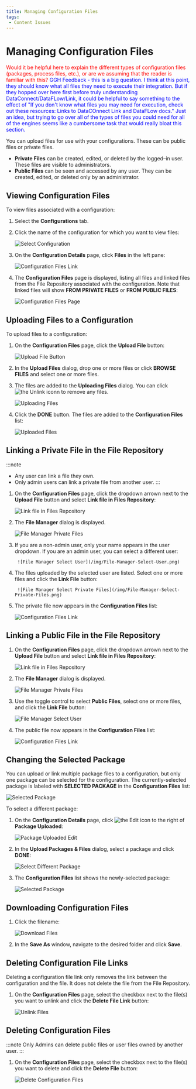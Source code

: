 ```yaml
---
title: Managing Configuration Files
tags:
 - Content Issues
---
```


# Managing Configuration Files

<font color="red">Would it be helpful here to explain the different types of configuration files (packages, process files, etc.), or are we assuming that the reader is familiar with this?</font>
<font color="blue">GGH Feedback - this is a big question.  I think at this point, they should know what all files they need to execute their integration.  But if they hopped over here first before truly understanding DataConnect/DataFLow/Link, it could be helpful to say something to the effect of "If you don't know what files you may need for execution, check out these resources: Links to DataCOnnect Link and DataFLow docs."  Just an idea, but trying to go over all of the types of files you could need for all of the engines seems like a cumbersome task that would really bloat this section.</font>

You can upload files for use with your configurations. These can be public files or private files.

* **Private Files** can be created, edited, or deleted by the logged–in user. These files are visible to administrators.
* **Public Files** can be seen and accessed by any user. They can be created, edited, or deleted only by an administrator.

## Viewing Configuration Files

To view files associated with a configuration:

1. Select the **Configurations** tab.
2. Click the name of the configuration for which you want to view files:

   ![Select Configuration](/img/Configuration-Select2.png)

3. On the **Configuration Details** page, click **Files** in the left pane:
   
   ![Configuration Files Link](/img/Configuration-Files-Link.png)

4. The **Configuration Files** page is displayed, listing all files and linked files from the File Repository associated with the configuration. Note that linked files will show **FROM PRIVATE FILES** or **FROM PUBLIC FILES**:

   ![Configuration Files Page](/img/Configuration-Files-Page-With-Annotations.png)

## Uploading Files to a Configuration

To upload files to a configuration:

1. On the **Configuration Files** page, click the **Upload File** button:
   
   ![Upload File Button](/img/Configuration-Upload-File-Button.png)
2. In the **Upload Files** dialog, drop one or more files or click **BROWSE FILES** and select one or more files.
3. The files are added to the **Uploading Files** dialog. You can click <img src="/img/icons/unlink.png" className="icon" alt="the Unlink iconn"/> to remove any files.

   ![Uploading Files](/img/Uploading-Files-Dialog.png)
4. Click the **DONE** button. The files are added to the **Configuration Files** list:

   ![Uploaded Files](/img/Configuration-Uploaded-Files.png)

## Linking a Private File in the File Repository

:::note
* Any user can link a file they own. 
* Only admin users can link a private file from another user.
:::

1. On the **Configuration Files** page, click the dropdown arrown next to the **Upload File** button and select **Link file in Files Repository**:
   
   ![Link file in Files Repository](/img/Link-File-in-Files-Repository.png)
2. The **File Manager** dialog is displayed.

   ![File Manager Private Files](/img/File-Manager-Private.png)

3. If you are a non-admin user, only your name appears in the user dropdown. If you are an admin user, you can select a different user:
  
        ![File Manager Select User](/img/File-Manager-Select-User.png)
4. The files uploaded by the selected user are listed. Select one or more files and click the **Link File** button:

        ![File Manager Select Private Files](/img/File-Manager-Select-Private-Files.png)
5. The private file now appears in the **Configuration Files** list:

   ![Configuration Files Link](/img/Configuration-Files-Private-File.png)

## Linking a Public File in the File Repository

1. On the **Configuration Files** page, click the dropdown arrown next to the **Upload File** button and select **Link file in Files Repository**:
   
   ![Link file in Files Repository](/img/Link-File-in-Files-Repository.png)
2. The **File Manager** dialog is displayed.

   ![File Manager Private Files](/img/File-Manager-Private.png)
3. Use the toggle control to select  **Public Files**, select one or more files, and click the **Link File** button:

   ![File Manager Select User](/img/File-Manager-Select-Public-File.png)
4. The public file now appears in the **Configuration Files** list:

   ![Configuration Files Link](/img/Configuration-Files-Public-File.png)

## Changing the Selected Package

You can upload or link multiple package files to a configuration, but only one package can be selected for the configuration. The currently-selected package is labeled with **SELECTED PACKAGE** in the **Configuration Files** list:

   ![Selected Package](/img/Selected-Package.png)

To select a different package:

1. On the **Configuration Details** page, click <img src="/img/icons/edit-icon.png" className="icon" alt="the Edit icon"/> to the right of **Package Uploaded**:

   ![Package Uploaded Edit](/img/Package-Uploaded-Edit.png)
2. In the **Upload Packages & Files** dialog, select a package and click **DONE**:

   ![Select Different Package](/img/Selected-Package-Change.png)
3. The **Configuration Files** list shows the newly-selected package:

   ![Selected Package](/img/Selected-Package-Changed.png)

## Downloading Configuration Files

1. Click the filename:

   ![Download Files](/img/Download-File.png)&nbsp;
2. In the **Save As** window, navigate to the desired folder and click **Save**.
 
## Deleting Configuration File Links

Deleting a configuration file link only removes the link between the configuration and the file. It does not delete the file from the File Repository.

1. On the **Configuration Files** page, select the checkbox next to the file(s) you want to unlink and click the **Delete File Link** button:
   
   ![Unlink Files](/img/Unlink-Files.png)

## Deleting Configuration Files

:::note
Only Admins can delete public files or user files owned by another user.
:::

1. On the **Configuration Files** page, select the checkbox next to the file(s) you want to delete and click the **Delete File** button:

   ![Delete Configuration Files](/img/Delete-Configuration-Files.png)


